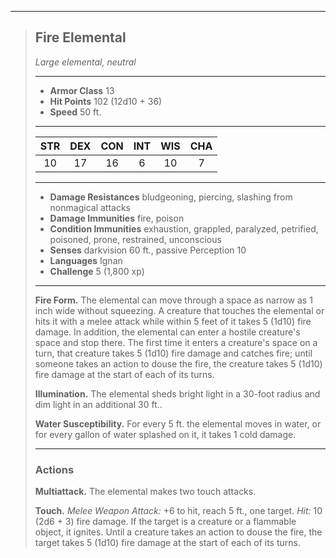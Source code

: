 ***
> ## Fire Elemental
> *Large elemental, neutral*
> 
> ***
> 
> - **Armor Class** 13
> - **Hit Points** 102 (12d10 + 36)
> - **Speed** 50 ft.
> 
> ***
> 
> |STR|DEX|CON|INT|WIS|CHA|
> |:---:|:---:|:---:|:---:|:---:|:---:|
> |10|17|16|6|10|7|
> 
> ***
> 
> - **Damage Resistances** bludgeoning, piercing, slashing from nonmagical attacks
> - **Damage Immunities** fire, poison
> - **Condition Immunities** exhaustion, grappled, paralyzed, petrified, poisoned, prone, restrained, unconscious
> - **Senses** darkvision 60 ft., passive Perception 10
> - **Languages** Ignan
> - **Challenge** 5 (1,800 xp)
> 
> ***
> 
> **Fire Form.** The elemental can move through a space as narrow as 1 inch wide without squeezing. A creature that touches the elemental or hits it with a melee attack while within 5 feet of it takes 5 (1d10) fire damage. In addition, the elemental can enter a hostile creature's space and stop there. The first time it enters a creature's space on a turn, that creature takes 5 (1d10) fire damage and catches fire; until someone takes an action to douse the fire, the creature takes 5 (1d10) fire damage at the start of each of its turns.
> 
> **Illumination.** The elemental sheds bright light in a 30-foot radius and dim light in an additional 30 ft..
> 
> **Water Susceptibility.** For every 5 ft. the elemental moves in water, or for every gallon of water splashed on it, it takes 1 cold damage.
> 
> ***
> 
> ### Actions
> **Multiattack.** The elemental makes two touch attacks.
> 
> **Touch.** *Melee Weapon Attack:* +6 to hit, reach 5 ft., one target. *Hit:* 10 (2d6 + 3) fire damage. If the target is a creature or a flammable object, it ignites. Until a creature takes an action to douse the fire, the target takes 5 (1d10) fire damage at the start of each of its turns.